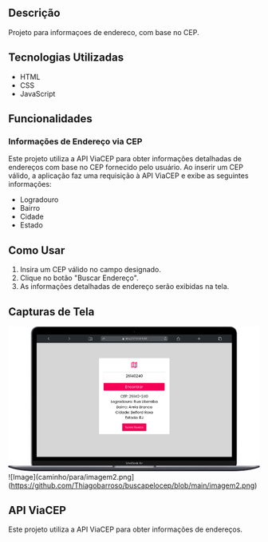 ## Descrição

Projeto para informaçoes de endereco, com base no CEP. 

## Tecnologias Utilizadas

- HTML
- CSS 
- JavaScript

## Funcionalidades

### Informações de Endereço via CEP

Este projeto utiliza a API ViaCEP para obter informações detalhadas de endereços com base no CEP fornecido pelo usuário. Ao inserir um CEP válido, a aplicação faz uma requisição à API ViaCEP e exibe as seguintes informações:
- Logradouro
- Bairro
- Cidade
- Estado


## Como Usar

1. Insira um CEP válido no campo designado.
2. Clique no botão "Buscar Endereço".
3. As informações detalhadas de endereço serão exibidas na tela.

## Capturas de Tela

![Image](https://github.com/Thiagobarroso/buscapelocep/blob/main/imagem1.png)
![Image](caminho/para/imagem2.png](https://github.com/Thiagobarroso/buscapelocep/blob/main/imagem2.png)

## API ViaCEP
Este projeto utiliza a API ViaCEP para obter informações de endereços.
